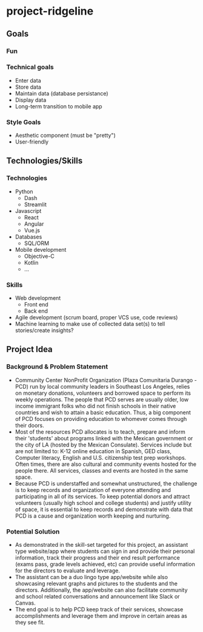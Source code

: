 # project-ridgeline

## Goals

### Fun

### Technical goals

+ Enter data
+ Store data
+ Maintain data (database persistance)
+ Display data
+ Long-term transition to mobile app

### Style Goals

+ Aesthetic component (must be "pretty")
+ User-friendly

## Technologies/Skills

### Technologies

+ Python
  + Dash
  + Streamlit
+ Javascript
  + React
  + Angular
  + Vue.js
+ Databases
  + SQL/ORM
+ Mobile development
  + Objective-C
  + Kotlin
  + ...

### Skills

+ Web development
  + Front end
  + Back end
+ Agile development (scrum board, proper VCS use, code reviews)
+ Machine learning to make use of collected data set(s) to tell stories/create insights?


## Project Idea 

### Background & Problem Statement

+ Community Center NonProfit Organization (Plaza Comunitaria Durango - PCD) run by local community leaders in Southeast Los Angeles, relies on monetary donations, volunteers and borrowed space to perform its weekly operations. The people that PCD serves are usually older, low income immigrant folks who did not finish schools in their native countries and wish to attain a basic education. Thus, a big component of PCD focuses on providing education to whomever comes through their doors. 
+ Most of the resources PCD allocates is to teach, prepare and inform their 'students' about programs linked with the Mexican government or the city of LA (hosted by the Mexican Consulate). Services include but are not limited to: K-12 online education in Spanish, GED class, Computer literacy, English and U.S. citizenship test prep workshops. Often times, there are also cultural and community events hosted for the people there. All services, classes and events are hosted in the same space. 
+ Because PCD is understaffed and somewhat unstructured, the challenge is to keep records and organization of everyone attending and participating in all of its services. To keep potential donors and attract volunteers (usually high school and college students) and justify utility of space, it is essential to keep records and demonstrate with data that PCD is a cause and organization worth keeping and nurturing. 

### Potential Solution

+ As demonstrated in the skill-set targeted for this project, an assistant type website/app where students can sign in and provide their personal information, track their progress and their end result performance (exams pass, grade levels achieved, etc) can provide useful information for the directors to evaluate and leverage. 
+ The assistant can be a duo lingo type app/website while also showcasing relevant graphs and pictures to the students and the directors. Additionally, the app/website can also facilitate community and school related conversations and announcement like Slack or Canvas.
+ The end goal is to help PCD keep track of their services, showcase accomplishments and leverage them and improve in certain areas as they see fit. 


